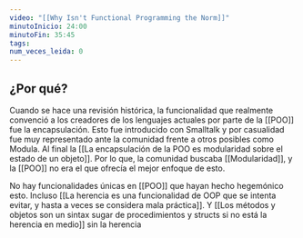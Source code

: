 ```yaml
---
video: "[[Why Isn't Functional Programming the Norm]]"
minutoInicio: 24:00
minutoFin: 35:45
tags: 
num_veces_leida: 0
---
```

## ¿Por qué?

Cuando se hace una revisión histórica, la funcionalidad que realmente convenció a los creadores de los lenguajes actuales por parte de la [[POO]] fue la encapsulación. Esto fue introducido con Smalltalk y por casualidad fue muy representado ante la comunidad frente a otros posibles como Modula. Al final la [[La encapsulación de la POO es modularidad sobre el estado de un objeto]]. Por lo que, la comunidad buscaba [[Modularidad]], y la [[POO]] no era el que ofrecía el mejor enfoque de esto.

No hay funcionalidades únicas en [[POO]] que hayan hecho hegemónico esto. Incluso [[La herencia es una funcionalidad de OOP que se intenta evitar, y hasta a veces se considera mala práctica]]. Y [[Los métodos y objetos son un  sintax sugar  de procedimientos y structs si no está la herencia en medio]] sin la herencia